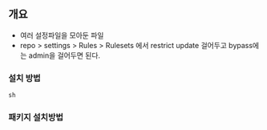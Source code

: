 ## 개요 

- 여러 설정파일을 모아둔 파일 
- repo > settings > Rules > Rulesets 에서 restrict update 걸어두고 bypass에는 admin을 걸어두면 된다.  

### 설치 방법 

```nix os 
sh   
```


### 패키지 설치방법 

```
```
